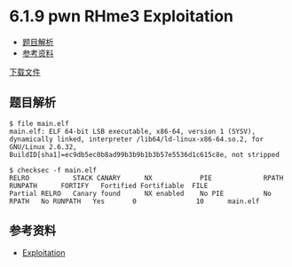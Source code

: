 # 6.1.9 pwn RHme3 Exploitation

- [题目解析](#题目解析)
- [参考资料](#参考资料)


[下载文件](../src/writeup/6.1.9_rhme3_exploitation)

## 题目解析
```
$ file main.elf 
main.elf: ELF 64-bit LSB executable, x86-64, version 1 (SYSV), dynamically linked, interpreter /lib64/ld-linux-x86-64.so.2, for GNU/Linux 2.6.32, BuildID[sha1]=ec9db5ec0b8ad99b3b9b1b3b57e5536d1c615c8e, not stripped
```
```
$ checksec -f main.elf 
RELRO           STACK CANARY      NX            PIE             RPATH      RUNPATH      FORTIFY   Fortified Fortifiable  FILE
Partial RELRO   Canary found      NX enabled    No PIE          No RPATH   No RUNPATH   Yes       0               10      main.elf
```


## 参考资料
- [Exploitation](https://ctftime.org/task/4528)
